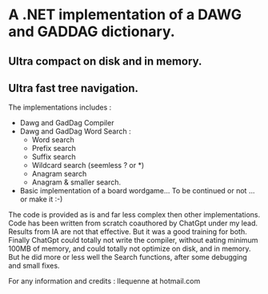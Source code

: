 # A .NET implementation of a DAWG and GADDAG dictionary. 
## Ultra compact on disk and in memory.
## Ultra fast tree navigation. 

The implementations includes : 
- Dawg and GadDag Compiler
- Dawg and GadDag Word Search : 
    - Word search
    - Prefix search
    - Suffix search 
    - Wildcard search (seemless ? or *)
    - Anagram search 
    - Anagram & smaller search.
- Basic implementation of a board wordgame... To be continued or not ... or make it :-)

The code is provided as is and far less complex then other implementations. Code has been written from scratch coauthored by ChatGpt under my lead. Results from IA are not that effective. But it was a good training for both. Finally ChatGpt could totally not write the compiler, without eating minimum 100MB of memory, and could totally not optimize on disk, and in memory. But he did more or less well the Search functions, after some debugging and small fixes. 

For any information and credits : llequenne at hotmail.com
